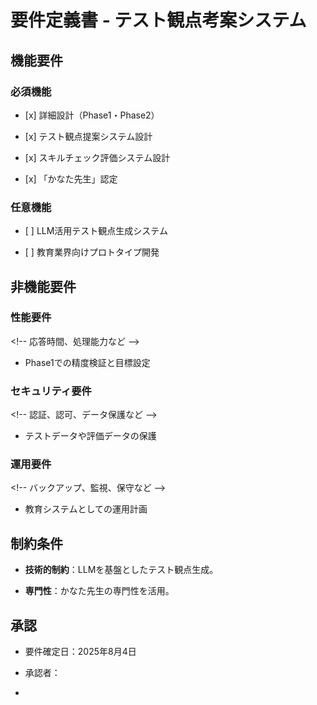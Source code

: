 # **要件定義書 - テスト観点考案システム**

## **機能要件**

### **必須機能**

- \[x\] 詳細設計（Phase1・Phase2）

- \[x\] テスト観点提案システム設計

- \[x\] スキルチェック評価システム設計

- \[x\] 「かなた先生」認定

### **任意機能**

- \[ \] LLM活用テスト観点生成システム

- \[ \] 教育業界向けプロトタイプ開発

## **非機能要件**

### **性能要件**

\<!\-- 応答時間、処理能力など \--\>

- Phase1での精度検証と目標設定

### **セキュリティ要件**

\<!\-- 認証、認可、データ保護など \--\>

- テストデータや評価データの保護

### **運用要件**

\<!\-- バックアップ、監視、保守など \--\>

- 教育システムとしての運用計画

## **制約条件**

- **技術的制約**：LLMを基盤としたテスト観点生成。

- **専門性**：かなた先生の専門性を活用。

## **承認**

- 要件確定日：2025年8月4日

- 承認者：

<!-- -->

- 

